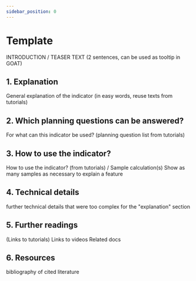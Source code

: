 ```yaml
---
sidebar_position: 0
---
```


# Template

INTRODUCTION / TEASER TEXT (2 sentences, can be used as tooltip in GOAT)

## 1. Explanation

General explanation of the indicator (in easy words, reuse texts from tutorials)

## 2. Which planning questions can be answered? 

For what can this indicator be used? (planning question list from tutorials)

## 3. How to use the indicator?

How to use the indicator? (from tutorials) / Sample calculation(s)
Show as many samples as necessary to explain a feature

## 4. Technical details

further technical details that were too complex for the "explanation" section

## 5. Further readings

(Links to tutorials)
Links to videos
Related docs

## 6. Resources

bibliography of cited literature